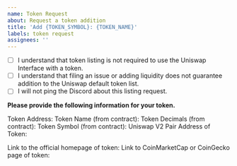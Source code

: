 ```yaml
---
name: Token Request
about: Request a token addition
title: 'Add {TOKEN_SYMBOL}: {TOKEN_NAME}'
labels: token request
assignees: ''
---
```


- [ ] I understand that token listing is not required to use the Uniswap Interface with a token.
- [ ] I understand that filing an issue or adding liquidity does not guarantee addition to the Uniswap default token list.
- [ ] I will not ping the Discord about this listing request.

**Please provide the following information for your token.**

Token Address:
Token Name (from contract):
Token Decimals (from contract):
Token Symbol (from contract):
Uniswap V2 Pair Address of Token:

Link to the official homepage of token:
Link to CoinMarketCap or CoinGecko page of token: 